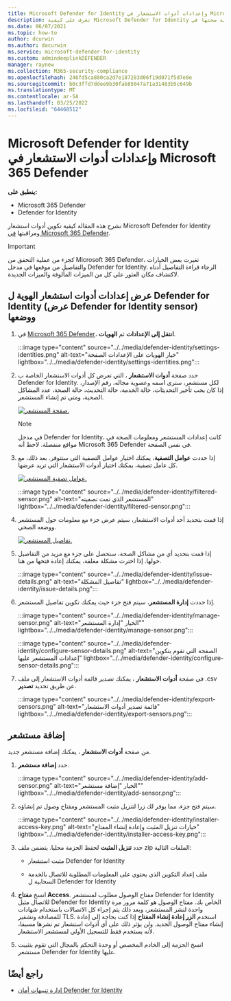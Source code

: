 ```yaml
---
title: Microsoft Defender for Identity وإعدادات أدوات الاستشعار في Microsoft 365 Defender
description: تعرف على كيفية Microsoft Defender for Identity أدوات الاستشعار ومراقبة صحتها في Microsoft 365 Defender
ms.date: 06/07/2021
ms.topic: how-to
author: dcurwin
ms.author: dacurwin
ms.service: microsoft-defender-for-identity
ms.custom: admindeeplinkDEFENDER
manager: raynew
ms.collection: M365-security-compliance
ms.openlocfilehash: 246fd5ca880ca2d7e187283d06f19d071f5d7e0e
ms.sourcegitcommit: b0c3ffd7ddee9b30fab85047a71a31483b5c649b
ms.translationtype: MT
ms.contentlocale: ar-SA
ms.lasthandoff: 03/25/2022
ms.locfileid: "64468512"
---
```

# <a name="microsoft-defender-for-identity-sensor-health-and-settings-in-microsoft-365-defender"></a>Microsoft Defender for Identity وإعدادات أدوات الاستشعار في Microsoft 365 Defender

**ينطبق على:**

- Microsoft 365 Defender
- Defender for Identity

تشرح هذه المقالة كيفية تكوين أدوات استشعار Microsoft Defender for Identity [](/defender-for-identity) ومراقبتها [في Microsoft 365 Defender](/microsoft-365/security/defender/overview-security-center).

>[!IMPORTANT]
>كجزء من عملية التحقق من Microsoft 365 Defender، تغيرت بعض الخيارات والتفاصيل من موقعها في مدخل Defender for Identity. الرجاء قراءة التفاصيل أدناه لاكتشاف مكان العثور على كل من الميزات المألوفة والميزات الجديدة.

## <a name="view-defender-for-identity-sensor-settings-and-status"></a>عرض إعدادات أدوات استشعار الهوية ل Defender for Identity (عرض Defender for Identity sensor) ووضعها

1. في <a href="https://go.microsoft.com/fwlink/p/?linkid=2077139" target="_blank">Microsoft 365 Defender</a>، **انتقل إلى الإعدادات** ثم **الهويات**.

   :::image type="content" source="../../media/defender-identity/settings-identities.png" alt-text="خيار الهويات على الإعدادات الصفحة" lightbox="../../media/defender-identity/settings-identities.png":::

1. حدد صفحة **أدوات الاستشعار** ، التي تعرض كل أدوات الاستشعار الخاصة ب Defender for Identity. لكل مستشعر، سترى اسمه وعضوية مجاله، رقم الإصدار، إذا كان يجب تأخير التحديثات، حالة الخدمة، حالة التحديث، حالة الصحة، عدد المشاكل الصحية، ومتى تم إنشاء المستشعر.

    [![صفحة المستشعر.](../../media/defender-identity/sensor-page.png)](../../media/defender-identity/sensor-page.png#lightbox)

    >[!NOTE]
    >في مدخل Defender for Identity، كانت إعدادات المستشعر ومعلومات الصحة في مواقع منفصلة. لاحظ أنه Microsoft 365 Defender في نفس الصفحة.

1. إذا حددت **عوامل التصفية**، يمكنك اختيار عوامل التصفية التي ستتوفر. بعد ذلك، مع كل عامل تصفية، يمكنك اختيار أدوات الاستشعار التي تريد عرضها.

    [![عوامل تصفية المستشعر.](../../media/defender-identity/sensor-filters.png)](../../media/defender-identity/sensor-filters.png#lightbox)

    :::image type="content" source="../../media/defender-identity/filtered-sensor.png" alt-text="المستشعر الذي تمت تصفيته" lightbox="../../media/defender-identity/filtered-sensor.png":::

1. إذا قمت بتحديد أحد أدوات الاستشعار، سيتم عرض جزء مع معلومات حول المستشعر ووضعه الصحي.

    [![تفاصيل المستشعر.](../../media/defender-identity/sensor-details.png)](../../media/defender-identity/sensor-details.png#lightbox)

1. إذا قمت بتحديد أي من مشاكل الصحة، ستحصل على جزء مع مزيد من التفاصيل حولها. إذا اخترت مشكلة مغلقة، يمكنك إعادة فتحها من هنا.

   :::image type="content" source="../../media/defender-identity/issue-details.png" alt-text="تفاصيل المشكلة" lightbox="../../media/defender-identity/issue-details.png":::
    

1. إذا حددت **إدارة المستشعر**، سيتم فتح جزء حيث يمكنك تكوين تفاصيل المستشعر.

   :::image type="content" source="../../media/defender-identity/manage-sensor.png" alt-text="الخيار &quot;إدارة المستشعر&quot;" lightbox="../../media/defender-identity/manage-sensor.png":::

   :::image type="content" source="../../media/defender-identity/configure-sensor-details.png" alt-text="الصفحة التي تقوم بتكوين إعدادات المستشعر عليها" lightbox="../../media/defender-identity/configure-sensor-details.png":::

1. في صفحة **أدوات الاستشعار** ، يمكنك تصدير قائمة أدوات الاستشعار إلى ملف .csv عن طريق تحديد **تصدير**.

   :::image type="content" source="../../media/defender-identity/export-sensors.png" alt-text="قائمة تصدير أدوات الاستشعار" lightbox="../../media/defender-identity/export-sensors.png":::

## <a name="add-a-sensor"></a>إضافة مستشعر

من صفحة **أدوات الاستشعار** ، يمكنك إضافة مستشعر جديد.

1. حدد **إضافة مستشعر**.

   :::image type="content" source="../../media/defender-identity/add-sensor.png" alt-text="الخيار &quot;إضافة مستشعر&quot;" lightbox="../../media/defender-identity/add-sensor.png":::

1. سيتم فتح جزء، مما يوفر لك زرا لتنزيل مثبت المستشعر ومفتاح وصول تم إنشاؤه.

   :::image type="content" source="../../media/defender-identity/installer-access-key.png" alt-text="خيارات تنزيل المثبت وإعادة إنشاء المفتاح" lightbox="../../media/defender-identity/installer-access-key.png":::

1. حدد **تنزيل المثبت** لحفظ الحزمة محليا. يتضمن ملف zip الملفات التالية:

    - مثبت استشعار Defender for Identity

    - ملف إعداد التكوين الذي يحتوي على المعلومات المطلوبة للاتصال بالخدمة السحابية ل Defender for Identity

1. انسخ **مفتاح Access**. مفتاح الوصول مطلوب لمستشعر Defender for Identity للاتصال مثيل Defender for Identity الخاص بك. مفتاح الوصول هو كلمة مرور مرة واحدة لنشر المستشعر، وبعد ذلك يتم إجراء كل الاتصالات باستخدام شهادات للمصادقة وتشفير TLS. استخدم **الزر إعادة إنشاء المفتاح** إذا كنت بحاجة إلى إعادة إنشاء مفتاح الوصول الجديد. ولن يؤثر ذلك على أي أدوات استشعار تم نشرها مسبقا، لأنه يستخدم فقط للتسجيل الأولي لمستشعر الاستشعار.

1. انسخ الحزمة إلى الخادم المخصص أو وحدة التحكم بالمجال التي تقوم بتثبيت مستشعر Defender for Identity عليها.

## <a name="see-also"></a>راجع أيضًا

- [إدارة تنبيهات أمان Defender for Identity](manage-security-alerts.md)
